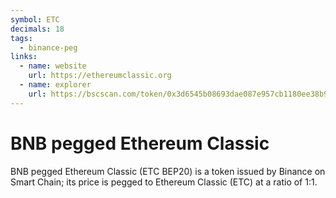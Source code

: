 ```yaml
---
symbol: ETC
decimals: 18
tags:
  - binance-peg
links:
  - name: website
    url: https://ethereumclassic.org
  - name: explorer
    url: https://bscscan.com/token/0x3d6545b08693dae087e957cb1180ee38b9e3c25e
---
```


# BNB pegged Ethereum Classic

BNB pegged Ethereum Classic (ETC BEP20) is a token issued by Binance on Smart Chain; its price is pegged to Ethereum Classic (ETC) at a ratio of 1:1.
